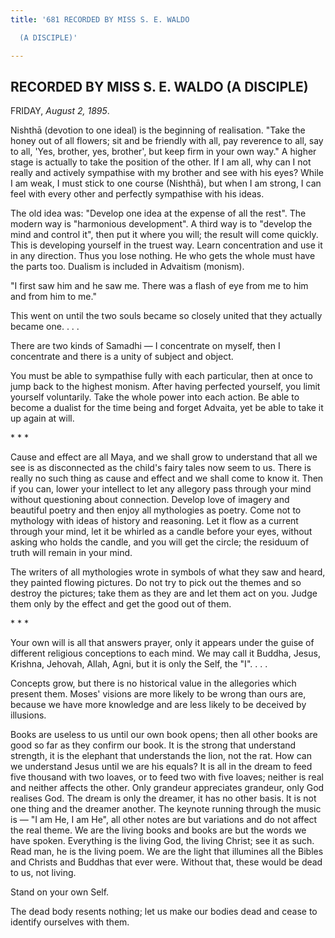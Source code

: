 ```yaml
---
title: '681 RECORDED BY MISS S. E. WALDO

  (A DISCIPLE)'

---
```

  

## RECORDED BY MISS S. E. WALDO (A DISCIPLE)

FRIDAY, *August 2, 1895*.

Nishthā (devotion to one ideal) is the beginning of realisation. "Take
the honey out of all flowers; sit and be friendly with all, pay
reverence to all, say to all, 'Yes, brother, yes, brother', but keep
firm in your own way." A higher stage is actually to take the position
of the other. If I am all, why can I not really and actively sympathise
with my brother and see with his eyes? While I am weak, I must stick to
one course (Nishthā), but when I am strong, I can feel with every other
and perfectly sympathise with his ideas.

The old idea was: "Develop one idea at the expense of all the rest". The
modern way is "harmonious development". A third way is to "develop the
mind and control it", then put it where you will; the result will come
quickly. This is developing yourself in the truest way. Learn
concentration and use it in any direction. Thus you lose nothing. He who
gets the whole must have the parts too. Dualism is included in Advaitism
(monism).

"I first saw him and he saw me. There was a flash of eye from me to him
and from him to me."

This went on until the two souls became so closely united that they
actually became one. . . .

There are two kinds of Samadhi — I concentrate on myself, then I
concentrate and there is a unity of subject and object.

You must be able to sympathise fully with each particular, then at once
to jump back to the highest monism. After having perfected yourself, you
limit yourself voluntarily. Take the whole power into each action. Be
able to become a dualist for the time being and forget Advaita, yet be
able to take it up again at will.

\*            \*            \*

Cause and effect are all Maya, and we shall grow to understand that all
we see is as disconnected as the child's fairy tales now seem to us.
There is really no such thing as cause and effect and we shall come to
know it. Then if you can, lower your intellect to let any allegory pass
through your mind without questioning about connection. Develop love of
imagery and beautiful poetry and then enjoy all mythologies as poetry.
Come not to mythology with ideas of history and reasoning. Let it flow
as a current through your mind, let it be whirled as a candle before
your eyes, without asking who holds the candle, and you will get the
circle; the residuum of truth will remain in your mind.

The writers of all mythologies wrote in symbols of what they saw and
heard, they painted flowing pictures. Do not try to pick out the themes
and so destroy the pictures; take them as they are and let them act on
you. Judge them only by the effect and get the good out of them.

\*            \*            \*

Your own will is all that answers prayer, only it appears under the
guise of different religious conceptions to each mind. We may call it
Buddha, Jesus, Krishna, Jehovah, Allah, Agni, but it is only the Self,
the "I". . . .

Concepts grow, but there is no historical value in the allegories which
present them. Moses' visions are more likely to be wrong than ours are,
because we have more knowledge and are less likely to be deceived by
illusions.

Books are useless to us until our own book opens; then all other books
are good so far as they confirm our book. It is the strong that
understand strength, it is the elephant that understands the lion, not
the rat. How can we understand Jesus until we are his equals? It is all
in the dream to feed five thousand with two loaves, or to feed two with
five loaves; neither is real and neither affects the other. Only
grandeur appreciates grandeur, only God realises God. The dream is only
the dreamer, it has no other basis. It is not one thing and the dreamer
another. The keynote running through the music is — "I am He, I am He",
all other notes are but variations and do not affect the real theme. We
are the living books and books are but the words we have spoken.
Everything is the living God, the living Christ; see it as such. Read
man, he is the living poem. We are the light that illumines all the
Bibles and Christs and Buddhas that ever were. Without that, these would
be dead to us, not living.

Stand on your own Self.

The dead body resents nothing; let us make our bodies dead and cease to
identify ourselves with them.